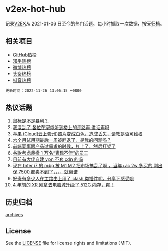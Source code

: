 # v2ex-hot-hub

 记录[V2EX](https://www.v2ex.com/)从 2021-01-06 日至今的热门话题。每小时抓取一次数据，按天[归档](archives)。
 
 ## 相关项目

- [GitHub热榜](https://github.com/snaildev/github-hot-hub)
- [知乎热榜](https://github.com/snaildev/zhihu-hot-hub)
- [微博热榜](https://github.com/snaildev/weibo-hot-hub)
- [头条热榜](https://github.com/snaildev/toutiao-hot-hub)
- [抖音热榜](https://github.com/snaildev/douyin-hot-hub)


 `更新时间：2022-11-26 13:06:15 +0800`

## 热议话题

1. [鼠标是不是暴利？](https://www.v2ex.com/t/897925)
1. [我混乱了 各位在家能听到楼上的走路声 讲话声吗](https://www.v2ex.com/t/897877)
1. [苹果 iCloud(云上贵州)照片变成白色，造成丢失，请教是否可维权](https://www.v2ex.com/t/897885)
1. [六个月试用期最后一周被辞退了，是我的问题吗？](https://www.v2ex.com/t/897986)
1. [前端同事跟产品过需求的时候，杠上了，然后打架了](https://www.v2ex.com/t/897909)
1. [谷歌考虑裁撤 1 万名“表现不佳”的员工](https://www.v2ex.com/t/897870)
1. [目前有大佬自建 vpn 不套 cdn 的吗](https://www.v2ex.com/t/897864)
1. [现在 Inter i7 的 mbp 被 M1 M2 把市场搞乱了啊 ，当年+ac 2w 多买的 刚出保 7500 都卖不到了，，，，就离谱](https://www.v2ex.com/t/897872)
1. [好奇有多少人在主路由上用了 clash 类插件呢，分享下感受呗](https://www.v2ex.com/t/897856)
1. [4 年前的 XR 刚拿去电脑城升级了 512G 内存，爽！](https://www.v2ex.com/t/897847)

## 历史归档

[archives](archives)

## License

See the [LICENSE](LICENSE) file for license rights and limitations (MIT).
